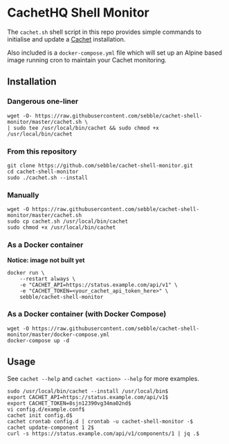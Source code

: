 # CachetHQ Shell Monitor

The `cachet.sh` shell script in this repo provides simple commands to initialise and update a [Cachet](https://cachethq.io/) installation.

Also included is a `docker-compose.yml` file which will set up an Alpine based image running cron to maintain your Cachet monitoring.

## Installation
   
### Dangerous one-liner
   
    wget -O- https://raw.githubusercontent.com/sebble/cachet-shell-monitor/master/cachet.sh \
    | sudo tee /usr/local/bin/cachet && sudo chmod +x /usr/local/bin/cachet

### From this repository

    git clone https://github.com/sebble/cachet-shell-monitor.git
    cd cachet-shell-monitor
    sudo ./cachet.sh --install

### Manually

    wget -O https://raw.githubusercontent.com/sebble/cachet-shell-monitor/master/cachet.sh
    sudo cp cachet.sh /usr/local/bin/cachet
    sudo chmod +x /usr/local/bin/cachet

### As a Docker container

**Notice: image not built yet**

    docker run \
        --restart always \
        -e "CACHET_API=https://status.example.com/api/v1" \
        -e "CACHET_TOKEN=<your_cachet_api_token_here>" \
        sebble/cachet-shell-monitor

### As a Docker container (with Docker Compose)

    wget -O https://raw.githubusercontent.com/sebble/cachet-shell-monitor/master/docker-compose.yml
    docker-compose up -d


## Usage

See `cachet --help` and `cachet <action> --help` for more examples.

    sudo /usr/local/bin/cachet --install /usr/local/bin$
    export CACHET_API=https://status.example.com/api/v1$
    export CACHET_TOKEN=8sjn12390vg34ma02nd$
    vi config.d/example.conf$
    cachet init config.d$
    cachet crontab config.d | crontab -u cachet-shell-monitor -$
    cachet update-component 1 2$
    curl -s https://status.example.com/api/v1/components/1 | jq .$

